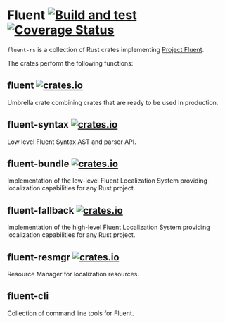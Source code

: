 # Fluent [![Build and test](https://github.com/projectfluent/fluent-rs/workflows/Build%20and%20test/badge.svg)](https://github.com/projectfluent/fluent-rs/actions?query=branch%3Amaster+workflow%3A%22Build+and+test%22) [![Coverage Status](https://coveralls.io/repos/github/projectfluent/fluent-rs/badge.svg?branch=master)](https://coveralls.io/github/projectfluent/fluent-rs?branch=master)

`fluent-rs` is a collection of Rust crates implementing [Project Fluent](https://projectfluent.org).

The crates perform the following functions:

## fluent [![crates.io](https://meritbadge.herokuapp.com/fluent)](https://crates.io/crates/fluent)

Umbrella crate combining crates that are ready to be used in production.

## fluent-syntax [![crates.io](https://meritbadge.herokuapp.com/fluent_syntax)](https://crates.io/crates/fluent_syntax)

Low level Fluent Syntax AST and parser API.

## fluent-bundle [![crates.io](https://meritbadge.herokuapp.com/fluent_bundle)](https://crates.io/crates/fluent_bundle)

Implementation of the low-level Fluent Localization System providing localization capabilities for any Rust project.

## fluent-fallback [![crates.io](https://meritbadge.herokuapp.com/fluent_fallback)](https://crates.io/crates/fluent_fallback)

Implementation of the high-level Fluent Localization System providing localization capabilities for any Rust project.

## fluent-resmgr [![crates.io](https://meritbadge.herokuapp.com/fluent_resmgr)](https://crates.io/crates/fluent_resmgr)

Resource Manager for localization resources.

## fluent-cli

Collection of command line tools for Fluent.
